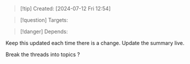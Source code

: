 
>[!tip] Created: [2024-07-12 Fri 12:54]

>[!question] Targets: 

>[!danger] Depends: 

Keep this updated each time there is a change.  Update the summary live.

Break the threads into topics ?
